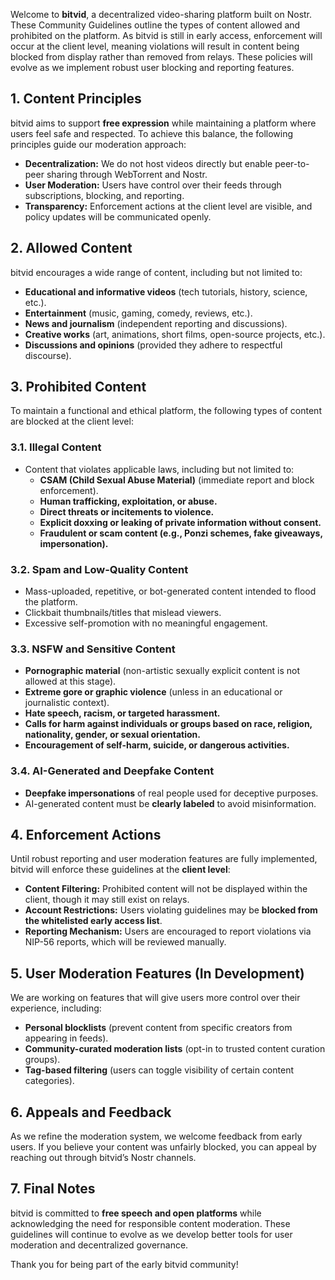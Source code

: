 Welcome to **bitvid**, a decentralized video-sharing platform built on Nostr. These Community Guidelines outline the types of content allowed and prohibited on the platform. As bitvid is still in early access, enforcement will occur at the client level, meaning violations will result in content being blocked from display rather than removed from relays. These policies will evolve as we implement robust user blocking and reporting features.

## **1. Content Principles**

bitvid aims to support **free expression** while maintaining a platform where users feel safe and respected. To achieve this balance, the following principles guide our moderation approach:

- **Decentralization:** We do not host videos directly but enable peer-to-peer sharing through WebTorrent and Nostr.
- **User Moderation:** Users have control over their feeds through subscriptions, blocking, and reporting.
- **Transparency:** Enforcement actions at the client level are visible, and policy updates will be communicated openly.

## **2. Allowed Content**

bitvid encourages a wide range of content, including but not limited to:

- **Educational and informative videos** (tech tutorials, history, science, etc.).
- **Entertainment** (music, gaming, comedy, reviews, etc.).
- **News and journalism** (independent reporting and discussions).
- **Creative works** (art, animations, short films, open-source projects, etc.).
- **Discussions and opinions** (provided they adhere to respectful discourse).

## **3. Prohibited Content**

To maintain a functional and ethical platform, the following types of content are blocked at the client level:

### **3.1. Illegal Content**

- Content that violates applicable laws, including but not limited to:
  - **CSAM (Child Sexual Abuse Material)** (immediate report and block enforcement).
  - **Human trafficking, exploitation, or abuse.**
  - **Direct threats or incitements to violence.**
  - **Explicit doxxing or leaking of private information without consent.**
  - **Fraudulent or scam content (e.g., Ponzi schemes, fake giveaways, impersonation).**

### **3.2. Spam and Low-Quality Content**

- Mass-uploaded, repetitive, or bot-generated content intended to flood the platform.
- Clickbait thumbnails/titles that mislead viewers.
- Excessive self-promotion with no meaningful engagement.

### **3.3. NSFW and Sensitive Content**

- **Pornographic material** (non-artistic sexually explicit content is not allowed at this stage).
- **Extreme gore or graphic violence** (unless in an educational or journalistic context).
- **Hate speech, racism, or targeted harassment.**
- **Calls for harm against individuals or groups based on race, religion, nationality, gender, or sexual orientation.**
- **Encouragement of self-harm, suicide, or dangerous activities.**

### **3.4. AI-Generated and Deepfake Content**

- **Deepfake impersonations** of real people used for deceptive purposes.
- AI-generated content must be **clearly labeled** to avoid misinformation.

## **4. Enforcement Actions**

Until robust reporting and user moderation features are fully implemented, bitvid will enforce these guidelines at the **client level**:

- **Content Filtering:** Prohibited content will not be displayed within the client, though it may still exist on relays.
- **Account Restrictions:** Users violating guidelines may be **blocked from the whitelisted early access list**.
- **Reporting Mechanism:** Users are encouraged to report violations via NIP-56 reports, which will be reviewed manually.

## **5. User Moderation Features (In Development)**

We are working on features that will give users more control over their experience, including:

- **Personal blocklists** (prevent content from specific creators from appearing in feeds).
- **Community-curated moderation lists** (opt-in to trusted content curation groups).
- **Tag-based filtering** (users can toggle visibility of certain content categories).

## **6. Appeals and Feedback**

As we refine the moderation system, we welcome feedback from early users. If you believe your content was unfairly blocked, you can appeal by reaching out through bitvid’s Nostr channels.

## **7. Final Notes**

bitvid is committed to **free speech and open platforms** while acknowledging the need for responsible content moderation. These guidelines will continue to evolve as we develop better tools for user moderation and decentralized governance.

Thank you for being part of the early bitvid community!
